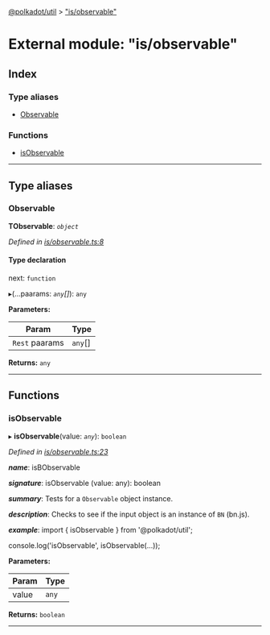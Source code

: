 [@polkadot/util](../README.md) > ["is/observable"](../modules/_is_observable_.md)

# External module: "is/observable"

## Index

### Type aliases

* [Observable](_is_observable_.md#observable)

### Functions

* [isObservable](_is_observable_.md#isobservable)

---

## Type aliases

<a id="observable"></a>

###  Observable

**ΤObservable**: *`object`*

*Defined in [is/observable.ts:8](https://github.com/polkadot-js/util/blob/7550b44/packages/util/src/is/observable.ts#L8)*

#### Type declaration

 next: `function`

▸(...paarams: *`any`[]*): `any`

**Parameters:**

| Param | Type |
| ------ | ------ |
| `Rest` paarams | `any`[] |

**Returns:** `any`

___

## Functions

<a id="isobservable"></a>

###  isObservable

▸ **isObservable**(value: *`any`*): `boolean`

*Defined in [is/observable.ts:23](https://github.com/polkadot-js/util/blob/7550b44/packages/util/src/is/observable.ts#L23)*

*__name__*: isBObservable

*__signature__*: isObservable (value: any): boolean

*__summary__*: Tests for a `Observable` object instance.

*__description__*: Checks to see if the input object is an instance of `BN` (bn.js).

*__example__*: import { isObservable } from '@polkadot/util';

console.log('isObservable', isObservable(...));

**Parameters:**

| Param | Type |
| ------ | ------ |
| value | `any` |

**Returns:** `boolean`

___

